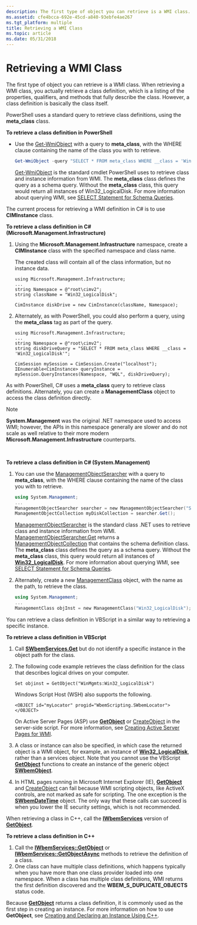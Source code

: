 ```yaml
---
description: The first type of object you can retrieve is a WMI class.
ms.assetid: cfe4bcca-692e-45cd-a840-93ebfe4ae267
ms.tgt_platform: multiple
title: Retrieving a WMI Class
ms.topic: article
ms.date: 05/31/2018
---
```


# Retrieving a WMI Class

The first type of object you can retrieve is a WMI class. When retrieving a WMI class, you actually retrieve a class definition, which is a listing of the properties, qualifiers, and methods that fully describe the class. However, a class definition is basically the class itself.

PowerShell uses a standard query to retrieve class definitions, using the **meta\_class** class.

**To retrieve a class definition in PowerShell**

-   Use the [Get-WmiObject](https://technet.microsoft.com/library/dd315379.aspx) with a query to **meta\_class**, with the WHERE clause containing the name of the class you with to retrieve.

    ```PowerShell
    Get-WmiObject -query "SELECT * FROM meta_class WHERE __class = 'Win32_LogicalDisk'"
    ```

    

    [Get-WmiObject](https://technet.microsoft.com/library/dd315379.aspx) is the standard cmdlet PowerShell uses to retrieve class and instance information from WMI. The **meta\_class** class defines the query as a schema query. Without the **meta\_class** class, this query would return all instances of Win32\_LogicalDisk. For more information about querying WMI, see [SELECT Statement for Schema Queries](select-statement-for-schema-queries.md).

The current process for retrieving a WMI definition in C# is to use **CIMInstance** class.

**To retrieve a class definition in C# (Microsoft.Management.Infrastructure)**

1.  Using the **Microsoft.Management.Infrastructure** namespace, create a **CIMInstance** class with the specified namespace and class name.

    The created class will contain all of the class information, but no instance data.

    ```CSharp
    using Microsoft.Management.Infrastructure;
    ...
    string Namespace = @"root\cimv2";
    string className = "Win32_LogicalDisk";

    CimInstance diskDrive = new CimInstance(className, Namespace);
    ```

    

2.  Alternately, as with PowerShell, you could also perform a query, using the **meta\_class** tag as part of the query.

    ```CSharp
    using Microsoft.Management.Infrastructure;
    ...
    string Namespace = @"root\cimv2";
    string diskDriveQuery = "SELECT * FROM meta_class WHERE __class = 'Win32_LogicalDisk'";

    CimSession mySession = CimSession.Create("localhost");
    IEnumerable<CimInstance> queryInstance = mySession.QueryInstances(Namespace, "WQL", diskDriveQuery);
    ```

    

As with PowerShell, C# uses a **meta\_class** query to retrieve class definitions. Alternately, you can create a **ManagementClass** object to access the class definition directly.

> [!Note]  
> **System.Management** was the original .NET namespace used to access WMI; however, the APIs in this namespace generally are slower and do not scale as well relative to their more modern **Microsoft.Management.Infrastructure** counterparts.

 

**To retrieve a class definition in C# (System.Management)**

1.  You can use the [ManagementObjectSerarcher](/dotnet/api/system.management.managementobjectsearcher) with a query to **meta\_class**, with the WHERE clause containing the name of the class you with to retrieve.

    ```PowerShell
    using System.Management;
    ...
    ManagementObjectSearcher searcher = new ManagementObjectSearcher("SELECT * FROM meta_class WHERE __class = 'Win32_LogicalDisk'");
    ManagementObjectCollection myDiskCollection = searcher.Get();
    ```

    

    [ManagementObjectSerarcher](/dotnet/api/system.management.managementobjectsearcher) is the standard class .NET uses to retrieve class and instance information from WMI. [ManagementObjectSerarcher.Get](/dotnet/api/system.management.managementobjectsearcher.get#System_Management_ManagementObjectSearcher_Get) returns a [ManagementObjectCollection](/dotnet/api/system.management.managementobjectcollection) that contains the schema definition class. The **meta\_class** class defines the query as a schema query. Without the **meta\_class** class, this query would return all instances of [**Win32\_LogicalDisk**](/windows/desktop/CIMWin32Prov/win32-logicaldisk). For more information about querying WMI, see [SELECT Statement for Schema Queries](select-statement-for-schema-queries.md).

2.  Alternately, create a new [ManagementClass](/dotnet/api/system.management.managementclass) object, with the name as the path, to retrieve the class.

    ```PowerShell
    using System.Management;
    ...
    ManagementClass objInst = new ManagementClass("Win32_LogicalDisk");
    ```

    

You can retrieve a class definition in VBScript in a similar way to retrieving a specific instance.

**To retrieve a class definition in VBScript**

1.  Call [**SWbemServices.Get**](swbemservices-get.md) but do not identify a specific instance in the object path for the class.
2.  The following code example retrieves the class definition for the class that describes logical drives on your computer.

    ```VB
    Set objinst = GetObject("WinMgmts:Win32_LogicalDisk")
    ```

    

    Windows Script Host (WSH) also supports the following.

    ```VB
    <OBJECT id="myLocator" progid="WbemScripting.SWbemLocator"></OBJECT>
    ```

    

    On Active Server Pages (ASP) use [**GetObject**](https://msdn.microsoft.com/library/e9waz863(v=VS.71).aspx) or [CreateObject](/previous-versions//xzysf6hc(v=vs.85)) in the server-side script. For more information, see [Creating Active Server Pages for WMI](creating-active-server-pages-for-wmi.md).

3.  A class or instance can also be specified, in which case the returned object is a WMI object, for example, an instance of [**Win32\_LogicalDisk**](/windows/desktop/CIMWin32Prov/win32-logicaldisk), rather than a services object. Note that you cannot use the VBScript [**GetObject**](https://msdn.microsoft.com/library/e9waz863(v=VS.71).aspx) functions to create an instance of the generic object [**SWbemObject**](swbemobject.md).
4.  In HTML pages running in Microsoft Internet Explorer (IE), [**GetObject**](https://msdn.microsoft.com/library/e9waz863(v=VS.71).aspx) and [CreateObject](/previous-versions//xzysf6hc(v=vs.85)) can fail because WMI scripting objects, like ActiveX controls, are not marked as safe for scripting. The one exception is the [**SWbemDateTime**](swbemdatetime.md) object. The only way that these calls can succeed is when you lower the IE security settings, which is not recommended.

When retrieving a class in C++, call the [**IWbemServices**](/windows/desktop/api/WbemCli/nn-wbemcli-iwbemservices) version of [**GetObject**](/windows/desktop/api/WbemCli/nf-wbemcli-iwbemservices-getobject).

**To retrieve a class definition in C++**

1.  Call the [**IWbemServices::GetObject**](/windows/desktop/api/WbemCli/nf-wbemcli-iwbemservices-getobject) or [**IWbemServices::GetObjectAsync**](/windows/desktop/api/WbemCli/nf-wbemcli-iwbemservices-getobjectasync) methods to retrieve the definition of a class.
2.  One class can have multiple class definitions, which happens typically when you have more than one class provider loaded into one namespace. When a class has multiple class definitions, WMI returns the first definition discovered and the **WBEM\_S\_DUPLICATE\_OBJECTS** status code.

Because [**GetObject**](/windows/desktop/api/WbemCli/nf-wbemcli-iwbemservices-getobject) returns a class definition, it is commonly used as the first step in creating an instance. For more information on how to use **GetObject**, see [Creating and Declaring an Instance Using C++](creating-and-declaring-an-instance-using-c-.md).

 

 

